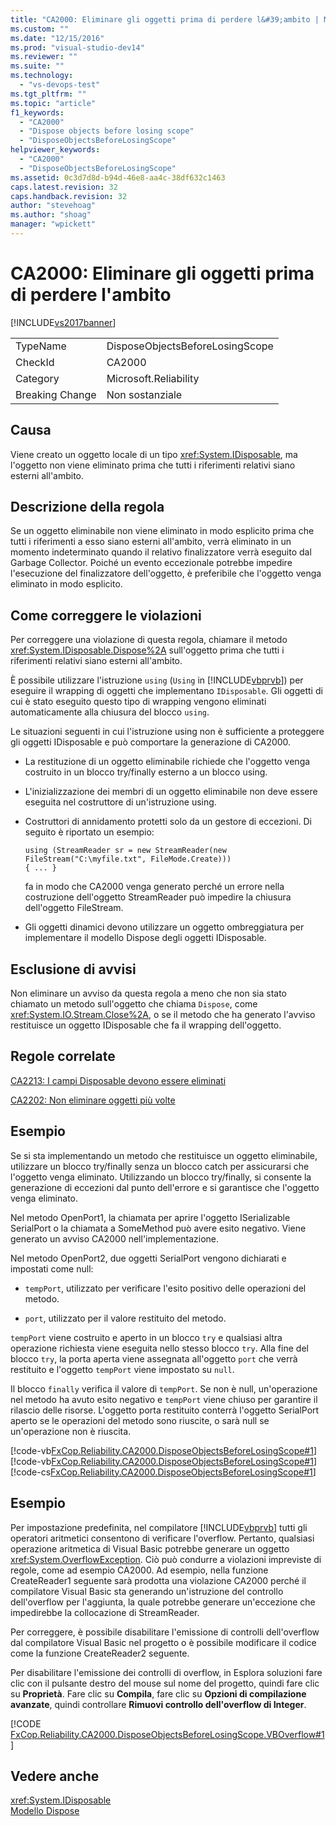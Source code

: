 ```yaml
---
title: "CA2000: Eliminare gli oggetti prima di perdere l&#39;ambito | Microsoft Docs"
ms.custom: ""
ms.date: "12/15/2016"
ms.prod: "visual-studio-dev14"
ms.reviewer: ""
ms.suite: ""
ms.technology: 
  - "vs-devops-test"
ms.tgt_pltfrm: ""
ms.topic: "article"
f1_keywords: 
  - "CA2000"
  - "Dispose objects before losing scope"
  - "DisposeObjectsBeforeLosingScope"
helpviewer_keywords: 
  - "CA2000"
  - "DisposeObjectsBeforeLosingScope"
ms.assetid: 0c3d7d8d-b94d-46e8-aa4c-38df632c1463
caps.latest.revision: 32
caps.handback.revision: 32
author: "stevehoag"
ms.author: "shoag"
manager: "wpickett"
---
```

# CA2000: Eliminare gli oggetti prima di perdere l&#39;ambito
[!INCLUDE[vs2017banner](../code-quality/includes/vs2017banner.md)]

|||  
|-|-|  
|TypeName|DisposeObjectsBeforeLosingScope|  
|CheckId|CA2000|  
|Category|Microsoft.Reliability|  
|Breaking Change|Non sostanziale|  
  
## Causa  
 Viene creato un oggetto locale di un tipo <xref:System.IDisposable>, ma l'oggetto non viene eliminato prima che tutti i riferimenti relativi siano esterni all'ambito.  
  
## Descrizione della regola  
 Se un oggetto eliminabile non viene eliminato in modo esplicito prima che tutti i riferimenti a esso siano esterni all'ambito, verrà eliminato in un momento indeterminato quando il relativo finalizzatore verrà eseguito dal Garbage Collector.  Poiché un evento eccezionale potrebbe impedire l'esecuzione del finalizzatore dell'oggetto, è preferibile che l'oggetto venga eliminato in modo esplicito.  
  
## Come correggere le violazioni  
 Per correggere una violazione di questa regola, chiamare il metodo <xref:System.IDisposable.Dispose%2A> sull'oggetto prima che tutti i riferimenti relativi siano esterni all'ambito.  
  
 È possibile utilizzare l'istruzione `using` \(`Using` in [!INCLUDE[vbprvb](../code-quality/includes/vbprvb_md.md)]\) per eseguire il wrapping di oggetti che implementano `IDisposable`.  Gli oggetti di cui è stato eseguito questo tipo di wrapping vengono eliminati automaticamente alla chiusura del blocco `using`.  
  
 Le situazioni seguenti in cui l'istruzione using non è sufficiente a proteggere gli oggetti IDisposable e può comportare la generazione di CA2000.  
  
-   La restituzione di un oggetto eliminabile richiede che l'oggetto venga costruito in un blocco try\/finally esterno a un blocco using.  
  
-   L'inizializzazione dei membri di un oggetto eliminabile non deve essere eseguita nel costruttore di un'istruzione using.  
  
-   Costruttori di annidamento protetti solo da un gestore di eccezioni.  Di seguito è riportato un esempio:  
  
    ```  
    using (StreamReader sr = new StreamReader(new FileStream("C:\myfile.txt", FileMode.Create)))  
    { ... }  
    ```  
  
     fa in modo che CA2000 venga generato perché un errore nella costruzione dell'oggetto StreamReader può impedire la chiusura dell'oggetto FileStream.  
  
-   Gli oggetti dinamici devono utilizzare un oggetto ombreggiatura per implementare il modello Dispose degli oggetti IDisposable.  
  
## Esclusione di avvisi  
 Non eliminare un avviso da questa regola a meno che non sia stato chiamato un metodo sull'oggetto che chiama `Dispose`, come <xref:System.IO.Stream.Close%2A>, o se il metodo che ha generato l'avviso restituisce un oggetto IDisposable che fa il wrapping dell'oggetto.  
  
## Regole correlate  
 [CA2213: I campi Disposable devono essere eliminati](../code-quality/ca2213-disposable-fields-should-be-disposed.md)  
  
 [CA2202: Non eliminare oggetti più volte](../code-quality/ca2202-do-not-dispose-objects-multiple-times.md)  
  
## Esempio  
 Se si sta implementando un metodo che restituisce un oggetto eliminabile, utilizzare un blocco try\/finally senza un blocco catch per assicurarsi che l'oggetto venga eliminato.  Utilizzando un blocco try\/finally, si consente la generazione di eccezioni dal punto dell'errore e si garantisce che l'oggetto venga eliminato.  
  
 Nel metodo OpenPort1, la chiamata per aprire l'oggetto ISerializable SerialPort o la chiamata a SomeMethod può avere esito negativo.  Viene generato un avviso CA2000 nell'implementazione.  
  
 Nel metodo OpenPort2, due oggetti SerialPort vengono dichiarati e impostati come null:  
  
-   `tempPort`, utilizzato per verificare l'esito positivo delle operazioni del metodo.  
  
-   `port`, utilizzato per il valore restituito del metodo.  
  
 `tempPort` viene costruito e aperto in un blocco `try` e qualsiasi altra operazione richiesta viene eseguita nello stesso blocco `try`.  Alla fine del blocco `try`, la porta aperta viene assegnata all'oggetto `port` che verrà restituito e l'oggetto `tempPort` viene impostato su `null`.  
  
 Il blocco `finally` verifica il valore di `tempPort`.  Se non è null, un'operazione nel metodo ha avuto esito negativo e `tempPort` viene chiuso per garantire il rilascio delle risorse.  L'oggetto porta restituito conterrà l'oggetto SerialPort aperto se le operazioni del metodo sono riuscite, o sarà null se un'operazione non è riuscita.  
  
 [!code-vb[FxCop.Reliability.CA2000.DisposeObjectsBeforeLosingScope#1](../code-quality/codesnippet/VisualBasic/ca2000-dispose-objects-before-losing-scope_1.vb)]
 [!code-vb[FxCop.Reliability.CA2000.DisposeObjectsBeforeLosingScope#1](../code-quality/codesnippet/VisualBasic/ca2000-dispose-objects-before-losing-scope_1.vb)]
 [!code-cs[FxCop.Reliability.CA2000.DisposeObjectsBeforeLosingScope#1](../code-quality/codesnippet/CSharp/ca2000-dispose-objects-before-losing-scope_1.cs)]  
  
## Esempio  
 Per impostazione predefinita, nel compilatore [!INCLUDE[vbprvb](../code-quality/includes/vbprvb_md.md)] tutti gli operatori aritmetici consentono di verificare l'overflow.  Pertanto, qualsiasi operazione aritmetica di Visual Basic potrebbe generare un oggetto <xref:System.OverflowException>.  Ciò può condurre a violazioni impreviste di regole, come ad esempio CA2000.  Ad esempio, nella funzione CreateReader1 seguente sarà prodotta una violazione CA2000 perché il compilatore Visual Basic sta generando un'istruzione del controllo dell'overflow per l'aggiunta, la quale potrebbe generare un'eccezione che impedirebbe la collocazione di StreamReader.  
  
 Per correggere, è possibile disabilitare l'emissione di controlli dell'overflow dal compilatore Visual Basic nel progetto o è possibile modificare il codice come la funzione CreateReader2 seguente.  
  
 Per disabilitare l'emissione dei controlli di overflow, in Esplora soluzioni fare clic con il pulsante destro del mouse sul nome del progetto, quindi fare clic su **Proprietà**.  Fare clic su **Compila**, fare clic su **Opzioni di compilazione avanzate**, quindi controllare **Rimuovi controllo dell'overflow di Integer**.  
  
 [!CODE [FxCop.Reliability.CA2000.DisposeObjectsBeforeLosingScope.VBOverflow#1](FxCop.Reliability.CA2000.DisposeObjectsBeforeLosingScope.VBOverflow#1)]  
  
## Vedere anche  
 <xref:System.IDisposable>   
 [Modello Dispose](../Topic/Dispose%20Pattern.md)